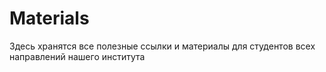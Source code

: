 # Materials
Здесь хранятся все полезные ссылки и материалы для студентов всех направлений нашего института
